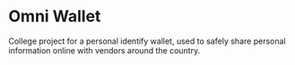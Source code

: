 # Omni Wallet

College project for a personal identify wallet, used to safely share personal information online with vendors around the country.
